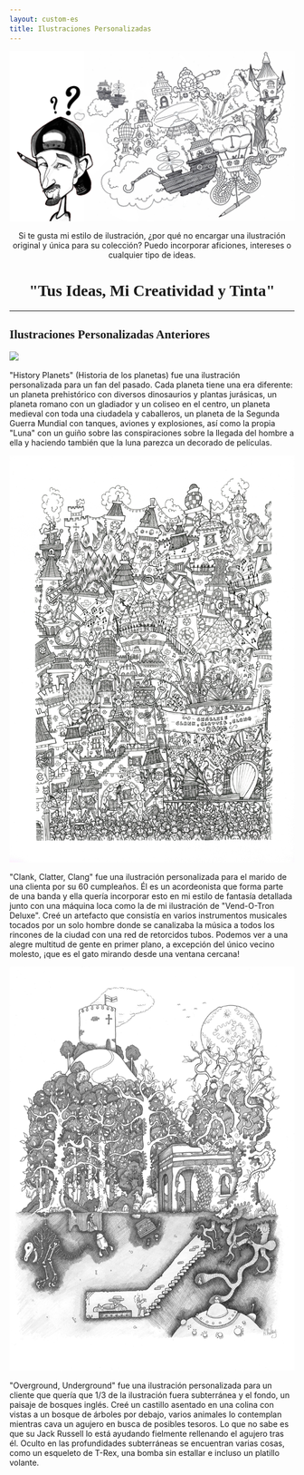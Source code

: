 ```yaml
---
layout: custom-es
title: Ilustraciones Personalizadas
---
```


<img src="/images/custom/Custom.jpg" class="fit image">

<center><p>Si te gusta mi estilo de ilustración, ¿por qué no encargar una ilustración original y única para su colección? Puedo incorporar aficiones, intereses o cualquier tipo de ideas.</p>

<h1 style="font-family: Pacifico;">"Tus Ideas, Mi Creatividad y Tinta"</h1></center>

<hr>

<h2 style="font-family: Pacifico;">Ilustraciones Personalizadas Anteriores</h2>

<div class="row">
	<section class="4u 12u(small)">
		<a href="/es/custom/history_planets.html"><img src="/images/portfolio/fullwidth/HistoryPlanets.jpg" class="fit image"></a>
	</section>
	<section class="8u 12u(small)">
		<p>"History Planets" (Historia de los planetas) fue una ilustración personalizada para un fan del pasado. Cada planeta tiene una era diferente: un planeta prehistórico con diversos dinosaurios y plantas jurásicas, un planeta romano con un gladiador y un coliseo en el centro, un planeta medieval con toda una ciudadela y caballeros, un planeta de la Segunda Guerra Mundial con tanques, aviones y explosiones, así como la propia "Luna" con un guiño sobre las conspiraciones sobre la llegada del hombre a ella y haciendo también que la luna parezca un decorado de películas.</p>
	</section>
</div>

<div class="row">
	<section class="4u 12u(small)">
		<a href="/es/custom/clank_clatter_clang.html"><img src="/images/portfolio/fullwidth/ClankClatterClang10m.jpg" class="fit image"></a>
	</section>
	<section class="8u 12u(small)">
		<p>"Clank, Clatter, Clang" fue una ilustración personalizada para el marido de una clienta por su 60 cumpleaños. Él es un acordeonista que forma parte de una banda y ella quería incorporar esto en mi estilo de fantasía detallada junto con una máquina loca como la de mi ilustración de "Vend-O-Tron Deluxe". Creé un artefacto que consistía en varios instrumentos musicales tocados por un solo hombre donde se canalizaba la música a todos los rincones de la ciudad con una red de retorcidos tubos. Podemos ver a una alegre multitud de gente en primer plano, a excepción del único vecino molesto, ¡que es el gato mirando desde una ventana cercana!</p>
	</section>
</div>

<div class="row">
	<section class="4u 12u(small)">
		<a href="/es/custom/under_overground.html"><img src="/images/portfolio/fullwidth/Underground, Overground.jpg" class="fit image"></a>
	</section>
	<section class="8u 12u(small)">
		<p>"Overground, Underground" fue una ilustración personalizada para un cliente que quería que 1/3 de la ilustración fuera subterránea y el fondo, un paisaje de bosques inglés. Creé un castillo asentado en una colina con vistas a un bosque de árboles por debajo, varios animales lo contemplan mientras cava un agujero en busca de posibles tesoros. Lo que no sabe es que su Jack Russell lo está ayudando fielmente rellenando el agujero tras él. Oculto en las profundidades subterráneas se encuentran varias cosas, como un esqueleto de T-Rex, una bomba sin estallar e incluso un platillo volante.</p>
	</section>
</div>
